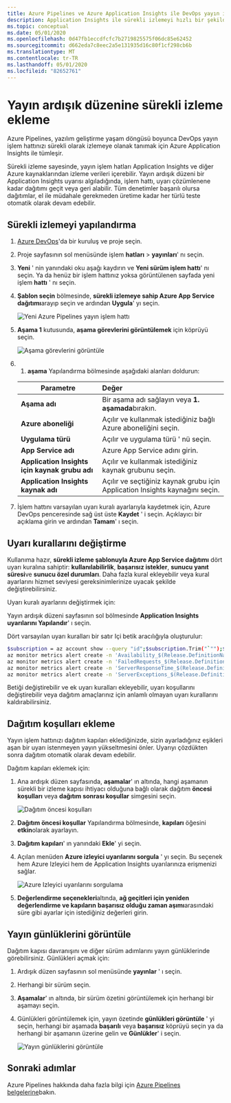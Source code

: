 ```yaml
---
title: Azure Pipelines ve Azure Application Insights ile DevOps yayın işlem hattınızı sürekli izleme | Microsoft Docs
description: Application Insights ile sürekli izlemeyi hızlı bir şekilde ayarlamaya yönelik yönergeler sağlar
ms.topic: conceptual
ms.date: 05/01/2020
ms.openlocfilehash: 0d47fb1eccdfcfc7b2719825575f06dc85e62452
ms.sourcegitcommit: d662eda7c8eec2a5e131935d16c80f1cf298cb6b
ms.translationtype: MT
ms.contentlocale: tr-TR
ms.lasthandoff: 05/01/2020
ms.locfileid: "82652761"
---
```

# <a name="add-continuous-monitoring-to-your-release-pipeline"></a>Yayın ardışık düzenine sürekli izleme ekleme

Azure Pipelines, yazılım geliştirme yaşam döngüsü boyunca DevOps yayın işlem hattınızı sürekli olarak izlemeye olanak tanımak için Azure Application Insights ile tümleşir. 

Sürekli izleme sayesinde, yayın işlem hatları Application Insights ve diğer Azure kaynaklarından izleme verileri içerebilir. Yayın ardışık düzeni bir Application Insights uyarısı algıladığında, işlem hattı, uyarı çözümlenene kadar dağıtımı geçit veya geri alabilir. Tüm denetimler başarılı olursa dağıtımlar, el ile müdahale gerekmeden üretime kadar her türlü teste otomatik olarak devam edebilir. 

## <a name="configure-continuous-monitoring"></a>Sürekli izlemeyi yapılandırma

1. [Azure DevOps](https://dev.azure.com)'da bir kuruluş ve proje seçin.
   
1. Proje sayfasının sol menüsünde işlem **hatları** > **yayınları**' nı seçin. 
   
1. **Yeni** ' nin yanındaki oku aşağı kaydırın ve **Yeni sürüm işlem hattı**' nı seçin. Ya da henüz bir işlem hattınız yoksa görüntülenen sayfada yeni işlem **hattı** ' nı seçin.
   
1. **Şablon seçin** bölmesinde, **sürekli izlemeye sahip Azure App Service dağıtımı**arayıp seçin ve ardından **Uygula**' yı seçin. 

   ![Yeni Azure Pipelines yayın işlem hattı](media/continuous-monitoring/001.png)

1. **Aşama 1** kutusunda, **aşama görevlerini görüntülemek** için köprüyü seçin.

   ![Aşama görevlerini görüntüle](media/continuous-monitoring/002.png)

1. 1. **aşama** Yapılandırma bölmesinde aşağıdaki alanları doldurun: 

    | Parametre        | Değer |
   | ------------- |:-----|
   | **Aşama adı**      | Bir aşama adı sağlayın veya **1. aşamada**bırakın. |
   | **Azure aboneliği** | Açılır ve kullanmak istediğiniz bağlı Azure aboneliğini seçin.|
   | **Uygulama türü** | Açılır ve uygulama türü ' nü seçin. |
   | **App Service adı** | Azure App Service adını girin. |
   | **Application Insights için kaynak grubu adı**    | Açılır ve kullanmak istediğiniz kaynak grubunu seçin. |
   | **Application Insights kaynak adı** | Açılır ve seçtiğiniz kaynak grubu için Application Insights kaynağını seçin.

1. İşlem hattını varsayılan uyarı kuralı ayarlarıyla kaydetmek için, Azure DevOps penceresinde sağ üst üste **Kaydet** ' i seçin. Açıklayıcı bir açıklama girin ve ardından **Tamam**' ı seçin.

## <a name="modify-alert-rules"></a>Uyarı kurallarını değiştirme

Kullanıma hazır, **sürekli izleme şablonuyla Azure App Service dağıtımı** dört uyarı kuralına sahiptir: **kullanılabilirlik**, **başarısız istekler**, **sunucu yanıt süresi**ve **sunucu özel durumları**. Daha fazla kural ekleyebilir veya kural ayarlarını hizmet seviyesi gereksinimlerinize uyacak şekilde değiştirebilirsiniz. 

Uyarı kuralı ayarlarını değiştirmek için:

Yayın ardışık düzeni sayfasının sol bölmesinde **Application Insights uyarılarını Yapılandır**' ı seçin.

Dört varsayılan uyarı kuralları bir satır Içi betik aracılığıyla oluşturulur:

```bash
$subscription = az account show --query "id";$subscription.Trim("`"");$resource="/subscriptions/$subscription/resourcegroups/"+"$(Parameters.AppInsightsResourceGroupName)"+"/providers/microsoft.insights/components/" + "$(Parameters.ApplicationInsightsResourceName)";
az monitor metrics alert create -n 'Availability_$(Release.DefinitionName)' -g $(Parameters.AppInsightsResourceGroupName) --scopes $resource --condition 'avg availabilityResults/availabilityPercentage < 99' --description "created from Azure DevOps";
az monitor metrics alert create -n 'FailedRequests_$(Release.DefinitionName)' -g $(Parameters.AppInsightsResourceGroupName) --scopes $resource --condition 'count requests/failed > 5' --description "created from Azure DevOps";
az monitor metrics alert create -n 'ServerResponseTime_$(Release.DefinitionName)' -g $(Parameters.AppInsightsResourceGroupName) --scopes $resource --condition 'avg requests/duration > 5' --description "created from Azure DevOps";
az monitor metrics alert create -n 'ServerExceptions_$(Release.DefinitionName)' -g $(Parameters.AppInsightsResourceGroupName) --scopes $resource --condition 'count exceptions/server > 5' --description "created from Azure DevOps";
```

Betiği değiştirebilir ve ek uyarı kuralları ekleyebilir, uyarı koşullarını değiştirebilir veya dağıtım amaçlarınız için anlamlı olmayan uyarı kurallarını kaldırabilirsiniz.

## <a name="add-deployment-conditions"></a>Dağıtım koşulları ekleme

Yayın işlem hattınızı dağıtım kapıları eklediğinizde, sizin ayarladığınız eşikleri aşan bir uyarı istenmeyen yayın yükseltmesini önler. Uyarıyı çözdükten sonra dağıtım otomatik olarak devam edebilir.

Dağıtım kapıları eklemek için:

1. Ana ardışık düzen sayfasında, **aşamalar**' ın altında, hangi aşamanın sürekli bir izleme kapısı ihtiyacı olduğuna bağlı olarak dağıtım **öncesi koşulları** veya **dağıtım sonrası koşullar** simgesini seçin.
   
   ![Dağıtım öncesi koşulları](media/continuous-monitoring/004.png)
   
1. **Dağıtım öncesi koşullar** Yapılandırma bölmesinde, **kapıları** öğesini **etkin**olarak ayarlayın.
   
1. **Dağıtım kapıları**' ın yanındaki **Ekle**' yi seçin.
   
1. Açılan menüden **Azure izleyici uyarılarını sorgula** ' yı seçin. Bu seçenek hem Azure Izleyici hem de Application Insights uyarılarınıza erişmenizi sağlar.
   
   ![Azure Izleyici uyarılarını sorgulama](media/continuous-monitoring/005.png)
   
1. **Değerlendirme seçenekleri**altında, **ağ geçitleri için yeniden değerlendirme ve kapıların** **başarısız olduğu zaman aşımı**arasındaki süre gibi ayarlar için istediğiniz değerleri girin. 

## <a name="view-release-logs"></a>Yayın günlüklerini görüntüle

Dağıtım kapısı davranışını ve diğer sürüm adımlarını yayın günlüklerinde görebilirsiniz. Günlükleri açmak için:

1. Ardışık düzen sayfasının sol menüsünde **yayınlar** ' ı seçin. 
   
1. Herhangi bir sürüm seçin. 
   
1. **Aşamalar**' ın altında, bir sürüm özetini görüntülemek için herhangi bir aşamayı seçin. 
   
1. Günlükleri görüntülemek için, yayın özetinde **günlükleri görüntüle** ' yi seçin, herhangi bir aşamada **başarılı** veya **başarısız** köprüyü seçin ya da herhangi bir aşamanın üzerine gelin ve **Günlükler**' i seçin. 
   
   ![Yayın günlüklerini görüntüle](media/continuous-monitoring/006.png)

## <a name="next-steps"></a>Sonraki adımlar

Azure Pipelines hakkında daha fazla bilgi için [Azure Pipelines belgelerine](https://docs.microsoft.com/azure/devops/pipelines)bakın.
